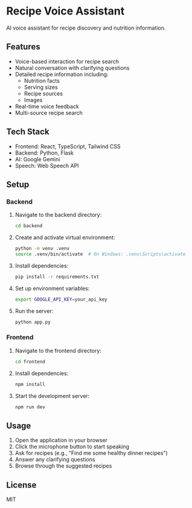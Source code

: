 # Recipe Voice Assistant

AI voice assistant for recipe discovery and nutrition information.

## Features

- Voice-based interaction for recipe search
- Natural conversation with clarifying questions
- Detailed recipe information including:
  - Nutrition facts
  - Serving sizes
  - Recipe sources
  - Images
- Real-time voice feedback
- Multi-source recipe search

## Tech Stack

- Frontend: React, TypeScript, Tailwind CSS
- Backend: Python, Flask
- AI: Google Gemini
- Speech: Web Speech API

## Setup

### Backend

1. Navigate to the backend directory:
   ```bash
   cd backend
   ```

2. Create and activate virtual environment:
   ```bash
   python -m venv .venv
   source .venv/bin/activate  # On Windows: .venv\Scripts\activate
   ```

3. Install dependencies:
   ```bash
   pip install -r requirements.txt
   ```

4. Set up environment variables:
   ```bash
   export GOOGLE_API_KEY=your_api_key
   ```

5. Run the server:
   ```bash
   python app.py
   ```

### Frontend

1. Navigate to the frontend directory:
   ```bash
   cd frontend
   ```

2. Install dependencies:
   ```bash
   npm install
   ```

3. Start the development server:
   ```bash
   npm run dev
   ```

## Usage

1. Open the application in your browser
2. Click the microphone button to start speaking
3. Ask for recipes (e.g., "Find me some healthy dinner recipes")
4. Answer any clarifying questions
5. Browse through the suggested recipes

## License

MIT 